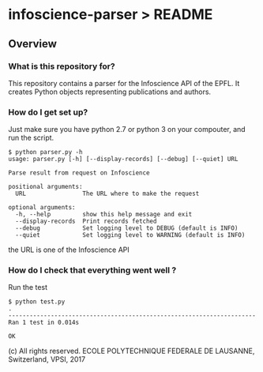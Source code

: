 # infoscience-parser > README

## Overview

### What is this repository for?

This repository contains a parser for the Infoscience API of the EPFL. It creates Python objects representing publications and authors.  

### How do I get set up? ###

Just make sure you have python 2.7 or python 3 on your compouter, and run the script.

```
$ python parser.py -h
usage: parser.py [-h] [--display-records] [--debug] [--quiet] URL

Parse result from request on Infoscience

positional arguments:
  URL                The URL where to make the request

optional arguments:
  -h, --help         show this help message and exit
  --display-records  Print records fetched
  --debug            Set logging level to DEBUG (default is INFO)
  --quiet            Set logging level to WARNING (default is INFO)
 ```

 the URL is one of the Infoscience API


### How do I check that everything went well ?

Run the test

```
$ python test.py
.
----------------------------------------------------------------------
Ran 1 test in 0.014s

OK
```
 
(c) All rights reserved. ECOLE POLYTECHNIQUE FEDERALE DE LAUSANNE, Switzerland, VPSI, 2017